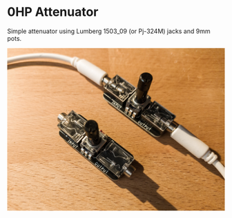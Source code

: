 # 0HP Attenuator

Simple attenuator using Lumberg 1503_09 (or Pj-324M) jacks and 9mm pots.


![example build](https://github.com/diysynth/EURORACK-MODULES/blob/main/0HP%20Stuff/0HP%20Attenuator/att0hp.jpg?raw=true)
